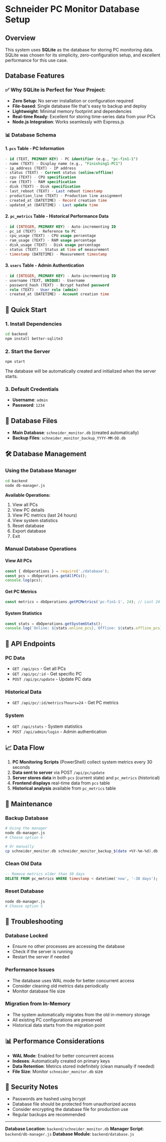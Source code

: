# Schneider PC Monitor Database Setup

## Overview
This system uses **SQLite** as the database for storing PC monitoring data. SQLite was chosen for its simplicity, zero-configuration setup, and excellent performance for this use case.

## Database Features

### ✅ Why SQLite is Perfect for Your Project:
- **Zero Setup**: No server installation or configuration required
- **File-based**: Single database file that's easy to backup and deploy
- **Lightweight**: Minimal memory footprint and dependencies
- **Real-time Ready**: Excellent for storing time-series data from your PCs
- **Node.js Integration**: Works seamlessly with Express.js

### 📊 Database Schema

#### 1. `pcs` Table - PC Information
```sql
- id (TEXT, PRIMARY KEY) - PC identifier (e.g., "pc-fin1-1")
- name (TEXT) - Display name (e.g., "Finishing1-PC1")
- ip_address (TEXT) - IP address
- status (TEXT) - Current status (online/offline)
- cpu (TEXT) - CPU specification
- ram (TEXT) - RAM specification
- disk (TEXT) - Disk specification
- last_reboot (TEXT) - Last reboot timestamp
- production_line (TEXT) - Production line assignment
- created_at (DATETIME) - Record creation time
- updated_at (DATETIME) - Last update time
```

#### 2. `pc_metrics` Table - Historical Performance Data
```sql
- id (INTEGER, PRIMARY KEY) - Auto-incrementing ID
- pc_id (TEXT) - Reference to PC
- cpu_usage (TEXT) - CPU usage percentage
- ram_usage (TEXT) - RAM usage percentage
- disk_usage (TEXT) - Disk usage percentage
- status (TEXT) - Status at time of measurement
- timestamp (DATETIME) - Measurement timestamp
```

#### 3. `users` Table - Admin Authentication
```sql
- id (INTEGER, PRIMARY KEY) - Auto-incrementing ID
- username (TEXT, UNIQUE) - Username
- password_hash (TEXT) - Bcrypt hashed password
- role (TEXT) - User role (admin)
- created_at (DATETIME) - Account creation time
```

## 🚀 Quick Start

### 1. Install Dependencies
```bash
cd backend
npm install better-sqlite3
```

### 2. Start the Server
```bash
npm start
```

The database will be automatically created and initialized when the server starts.

### 3. Default Credentials
- **Username**: `admin`
- **Password**: `1234`

## 📁 Database Files

- **Main Database**: `schneider_monitor.db` (created automatically)
- **Backup Files**: `schneider_monitor_backup_YYYY-MM-DD.db`

## 🛠️ Database Management

### Using the Database Manager
```bash
cd backend
node db-manager.js
```

**Available Operations:**
1. View all PCs
2. View PC details
3. View PC metrics (last 24 hours)
4. View system statistics
5. Reset database
6. Export database
7. Exit

### Manual Database Operations

#### View All PCs
```javascript
const { dbOperations } = require('./database');
const pcs = dbOperations.getAllPCs();
console.log(pcs);
```

#### Get PC Metrics
```javascript
const metrics = dbOperations.getPCMetrics('pc-fin1-1', 24); // Last 24 hours
```

#### System Statistics
```javascript
const stats = dbOperations.getSystemStats();
console.log(`Online: ${stats.online_pcs}, Offline: ${stats.offline_pcs}`);
```

## 🔄 API Endpoints

### PC Data
- `GET /api/pcs` - Get all PCs
- `GET /api/pc/:id` - Get specific PC
- `POST /api/pc/update` - Update PC data

### Historical Data
- `GET /api/pc/:id/metrics?hours=24` - Get PC metrics

### System
- `GET /api/stats` - System statistics
- `POST /api/admin/login` - Admin authentication

## 📈 Data Flow

1. **PC Monitoring Scripts** (PowerShell) collect system metrics every 30 seconds
2. **Data sent to server** via POST `/api/pc/update`
3. **Server stores data** in both `pcs` (current state) and `pc_metrics` (historical)
4. **Frontend displays** real-time data from `pcs` table
5. **Historical analysis** available from `pc_metrics` table

## 🔧 Maintenance

### Backup Database
```bash
# Using the manager
node db-manager.js
# Choose option 6

# Or manually
cp schneider_monitor.db schneider_monitor_backup_$(date +%Y-%m-%d).db
```

### Clean Old Data
```sql
-- Remove metrics older than 30 days
DELETE FROM pc_metrics WHERE timestamp < datetime('now', '-30 days');
```

### Reset Database
```bash
node db-manager.js
# Choose option 5
```

## 🚨 Troubleshooting

### Database Locked
- Ensure no other processes are accessing the database
- Check if the server is running
- Restart the server if needed

### Performance Issues
- The database uses WAL mode for better concurrent access
- Consider cleaning old metrics data periodically
- Monitor database file size

### Migration from In-Memory
- The system automatically migrates from the old in-memory storage
- All existing PC configurations are preserved
- Historical data starts from the migration point

## 📊 Performance Considerations

- **WAL Mode**: Enabled for better concurrent access
- **Indexes**: Automatically created on primary keys
- **Data Retention**: Metrics stored indefinitely (clean manually if needed)
- **File Size**: Monitor `schneider_monitor.db` size

## 🔐 Security Notes

- Passwords are hashed using bcrypt
- Database file should be protected from unauthorized access
- Consider encrypting the database file for production use
- Regular backups are recommended

---

**Database Location**: `backend/schneider_monitor.db`
**Manager Script**: `backend/db-manager.js`
**Database Module**: `backend/database.js` 